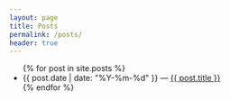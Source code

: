 ```yaml
---
layout: page
title: Posts
permalink: /posts/
header: true
---
```


<ul>
{% for post in site.posts %}
  <li>
    {{ post.date | date: "%Y-%m-%d"  }} &mdash; <a href="{{ post.url }}">{{ post.title }}</a>
  </li>
{% endfor %}
</ul>
